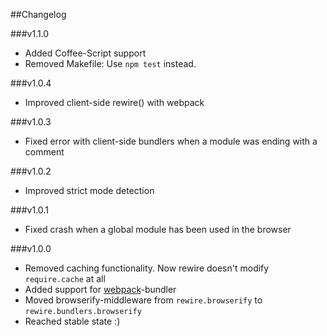 ##Changelog

###v1.1.0
- Added Coffee-Script support
- Removed Makefile: Use `npm test` instead.

###v1.0.4
- Improved client-side rewire() with webpack

###v1.0.3
- Fixed error with client-side bundlers when a module was ending with a comment

###v1.0.2
- Improved strict mode detection

###v1.0.1
- Fixed crash when a global module has been used in the browser

###v1.0.0
- Removed caching functionality. Now rewire doesn't modify `require.cache` at all
- Added support for [webpack](https://github.com/webpack/webpack)-bundler
- Moved browserify-middleware from `rewire.browserify` to `rewire.bundlers.browserify`
- Reached stable  state :)